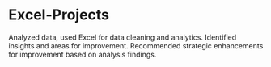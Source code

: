 # Excel-Projects

Analyzed data, used Excel for data cleaning and analytics. Identified insights and areas for improvement. Recommended strategic enhancements for improvement based on analysis findings.
